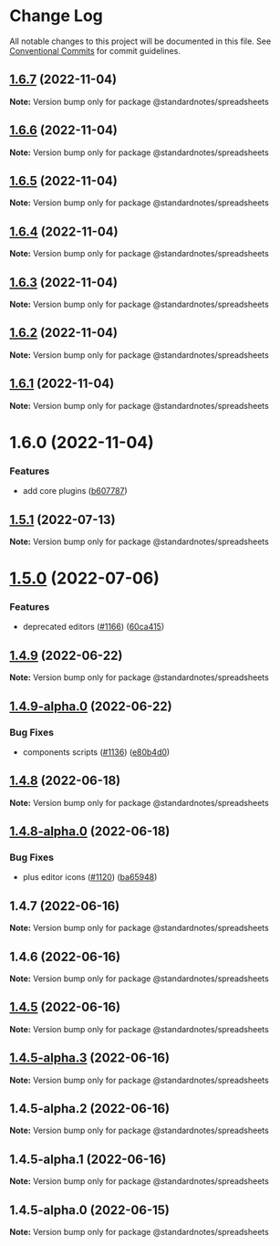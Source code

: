 # Change Log

All notable changes to this project will be documented in this file.
See [Conventional Commits](https://conventionalcommits.org) for commit guidelines.

## [1.6.7](https://github.com/standardnotes/plugins/compare/@standardnotes/spreadsheets@1.6.6...@standardnotes/spreadsheets@1.6.7) (2022-11-04)

**Note:** Version bump only for package @standardnotes/spreadsheets

## [1.6.6](https://github.com/standardnotes/plugins/compare/@standardnotes/spreadsheets@1.6.5...@standardnotes/spreadsheets@1.6.6) (2022-11-04)

**Note:** Version bump only for package @standardnotes/spreadsheets

## [1.6.5](https://github.com/standardnotes/plugins/compare/@standardnotes/spreadsheets@1.6.4...@standardnotes/spreadsheets@1.6.5) (2022-11-04)

**Note:** Version bump only for package @standardnotes/spreadsheets

## [1.6.4](https://github.com/standardnotes/plugins/compare/@standardnotes/spreadsheets@1.6.3...@standardnotes/spreadsheets@1.6.4) (2022-11-04)

**Note:** Version bump only for package @standardnotes/spreadsheets

## [1.6.3](https://github.com/standardnotes/plugins/compare/@standardnotes/spreadsheets@1.6.2...@standardnotes/spreadsheets@1.6.3) (2022-11-04)

**Note:** Version bump only for package @standardnotes/spreadsheets

## [1.6.2](https://github.com/standardnotes/plugins/compare/@standardnotes/spreadsheets@1.6.1...@standardnotes/spreadsheets@1.6.2) (2022-11-04)

**Note:** Version bump only for package @standardnotes/spreadsheets

## [1.6.1](https://github.com/standardnotes/plugins/compare/@standardnotes/spreadsheets@1.6.0...@standardnotes/spreadsheets@1.6.1) (2022-11-04)

**Note:** Version bump only for package @standardnotes/spreadsheets

# 1.6.0 (2022-11-04)

### Features

* add core plugins ([b607787](https://github.com/standardnotes/plugins/commit/b60778762306f5647cb715102eab23083b266718))

## [1.5.1](https://github.com/standardnotes/app/compare/@standardnotes/spreadsheets@1.5.0...@standardnotes/spreadsheets@1.5.1) (2022-07-13)

**Note:** Version bump only for package @standardnotes/spreadsheets

# [1.5.0](https://github.com/standardnotes/app/compare/@standardnotes/spreadsheets@1.4.9...@standardnotes/spreadsheets@1.5.0) (2022-07-06)

### Features

* deprecated editors ([#1166](https://github.com/standardnotes/app/issues/1166)) ([60ca415](https://github.com/standardnotes/app/commit/60ca4150446f9a14bb6a31416686c6d07a7d0cd9))

## [1.4.9](https://github.com/standardnotes/app/compare/@standardnotes/spreadsheets@1.4.9-alpha.0...@standardnotes/spreadsheets@1.4.9) (2022-06-22)

**Note:** Version bump only for package @standardnotes/spreadsheets

## [1.4.9-alpha.0](https://github.com/standardnotes/app/compare/@standardnotes/spreadsheets@1.4.8...@standardnotes/spreadsheets@1.4.9-alpha.0) (2022-06-22)

### Bug Fixes

* components scripts ([#1136](https://github.com/standardnotes/app/issues/1136)) ([e80b4d0](https://github.com/standardnotes/app/commit/e80b4d0ffad495c758b593c30e1c4c754dda9b7e))

## [1.4.8](https://github.com/standardnotes/app/compare/@standardnotes/spreadsheets@1.4.8-alpha.0...@standardnotes/spreadsheets@1.4.8) (2022-06-18)

**Note:** Version bump only for package @standardnotes/spreadsheets

## [1.4.8-alpha.0](https://github.com/standardnotes/app/compare/@standardnotes/spreadsheets@1.4.7...@standardnotes/spreadsheets@1.4.8-alpha.0) (2022-06-18)

### Bug Fixes

* plus editor icons ([#1120](https://github.com/standardnotes/app/issues/1120)) ([ba65948](https://github.com/standardnotes/app/commit/ba65948364a3fca7bfa5005c56802102c73ccd99))

## 1.4.7 (2022-06-16)

**Note:** Version bump only for package @standardnotes/spreadsheets

## 1.4.6 (2022-06-16)

**Note:** Version bump only for package @standardnotes/spreadsheets

## [1.4.5](https://github.com/standardnotes/app/compare/@standardnotes/spreadsheets@1.4.5-alpha.3...@standardnotes/spreadsheets@1.4.5) (2022-06-16)

**Note:** Version bump only for package @standardnotes/spreadsheets

## [1.4.5-alpha.3](https://github.com/standardnotes/app/compare/@standardnotes/spreadsheets@1.4.5-alpha.2...@standardnotes/spreadsheets@1.4.5-alpha.3) (2022-06-16)

**Note:** Version bump only for package @standardnotes/spreadsheets

## 1.4.5-alpha.2 (2022-06-16)

**Note:** Version bump only for package @standardnotes/spreadsheets

## 1.4.5-alpha.1 (2022-06-16)

**Note:** Version bump only for package @standardnotes/spreadsheets

## 1.4.5-alpha.0 (2022-06-15)

**Note:** Version bump only for package @standardnotes/spreadsheets
